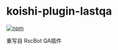 # koishi-plugin-lastqa

[![npm](https://img.shields.io/npm/v/koishi-plugin-lastqa?style=flat-square)](https://www.npmjs.com/package/koishi-plugin-lastqa)

重写自 RscBot QA插件
